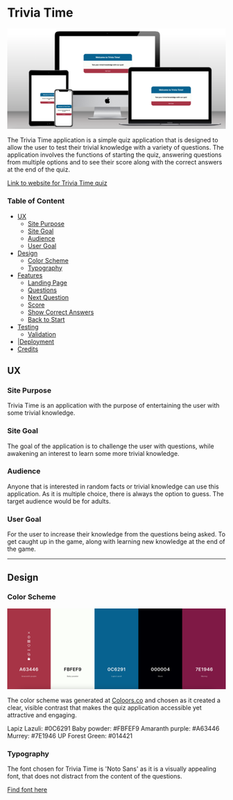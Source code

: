 # Trivia Time 

![Device mockup of responsive quiz application](assets/docs/images/device-mockup.png)

The Trivia Time application is a simple quiz application that is designed to allow the user to test their trivial knowledge with a variety of questions. The application involves the functions of starting the quiz, answering questions from multiple options and to see their score along with the correct answers at the end of the quiz. 

[Link to website for Trivia Time quiz](https://hebjornberg.github.io/quiz/)

### Table of Content 

+ [UX](#ux "UX") 
  + [Site Purpose](#site-purpose "Sire Purpose")
  + [Site Goal](#site-goal "Site Goal")
  + [Audience](#audience "Audience")
  + [User Goal](#user-goal "User Goal")
+ [Design](#desig "Design")
  + [Color Scheme](#color-scheme "Color Scheme")
  + [Typography](#typography "Typography")
+ [Features](#features "Features")
  + [Landing Page](#landing-page "Landing Page")
  + [Questions](#questions "Questions")
  + [Next Question](#next-question "Next Question")
  + [Score](#score "Score")
  + [Show Correct Answers](#show-correct "Show Correct") 
  + [Back to Start](#back-to-start "Back to Start")
+ [Testing](#testing "Testing")
  + [Validation](#validation "Validation")
+ |[Deployment](#deployment "Deployment")
+ [Credits](#credits "Credits")

## UX

### Site Purpose 

Trivia Time is an application with the purpose of entertaining the user with some trivial knowledge.

### Site Goal 

The goal of the application is to challenge the user with questions, while awakening an interest to learn some more trivial knowledge. 

### Audience

Anyone that is interested in random facts or trivial knowledge can use this application. As it is multiple choice, there is always the option to guess. The target audience would be for adults. 

### User Goal

For the user to increase their knowledge from the questions being asked. To get caught up in the game, along with learning new knowledge at the end of the game. 

---

## Design

### Color Scheme 

![Color Scheme of Quiz Application](assets/docs/images/color-scheme.png)

The color scheme was generated at [Coloors.co](https://coolors.co/) and chosen as it created a clear, visible contrast that makes the quiz application accessible yet attractive and engaging. 

Lapiz Lazuli: #0C6291
Baby powder: #FBFEF9
Amaranth purple: #A63446
Murrey: #7E1946
UP Forest Green: #014421

### Typography 

The font chosen for Trivia Time is 'Noto Sans' as it is a visually appealing font, that does not distract from the content of the questions. 

[Find font here](https://fonts.google.com/share?selection.family=Noto+Sans:ital,wght@0,100..900;1,100..900)










